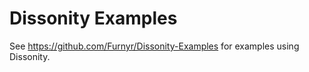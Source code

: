 # Dissonity Examples

See https://github.com/Furnyr/Dissonity-Examples for examples using Dissonity.
